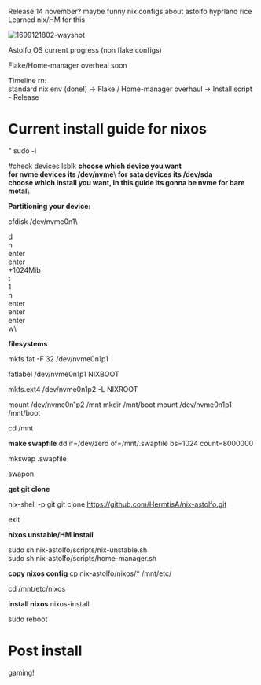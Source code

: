 Release 14 november? maybe
funny nix configs about astolfo
hyprland rice
Learned nix/HM for this

![1699121802-wayshot](https://github.com/HermitsA/nix-astolfo/assets/149957167/0fbf0c2e-8464-416a-80d2-60243922a20e)

Astolfo OS current progress (non flake configs)

Flake/Home-manager overheal soon 

Timeline rn: \
standard nix env (done!) -> Flake / Home-manager overhaul -> Install script - Release


# Current install guide for nixos 
"
sudo -i

#check devices
lsblk 
 **choose which device you want**\
**for nvme devices its /dev/nvme**\ 
**for sata devices its /dev/sda** \
**choose which install you want, in this guide its gonna be nvme for bare metal**\


**Partitioning your device:**

cfdisk /dev/nvme0n1\

d\
n\
enter\
enter\
+1024Mib\
t\
1\
n\
enter\
enter\
enter\
w\

**filesystems**

mkfs.fat -F 32 /dev/nvme0n1p1

fatlabel /dev/nvme0n1p1 NIXBOOT

mkfs.ext4 /dev/nvme0n1p2 -L NIXROOT


mount /dev/nvme0n1p2 /mnt
mkdir /mnt/boot
mount /dev/nvme0n1p1 /mnt/boot

cd /mnt

**make swapfile**
dd if=/dev/zero of=/mnt/.swapfile bs=1024 count=8000000

mkswap .swapfile

swapon


**get git clone**


nix-shell -p git
git clone https://github.com/HermtisA/nix-astolfo.git

exit

**nixos unstable/HM install**

sudo sh nix-astolfo/scripts/nix-unstable.sh \
sudo sh nix-astolfo/scripts/home-manager.sh

**copy nixos config**
cp nix-astolfo/nixos/* /mnt/etc/

cd /mnt/etc/nixos

**install nixos**
nixos-install

sudo reboot


# Post install

gaming!
